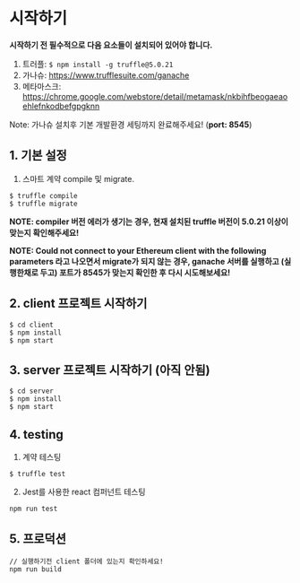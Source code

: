 # 시작하기

**시작하기 전 필수적으로 다음 요소들이 설치되어 있어야 합니다.**

1. 트러플: ```$ npm install -g truffle@5.0.21```
2. 가나슈: https://www.trufflesuite.com/ganache
3. 메타마스크: https://chrome.google.com/webstore/detail/metamask/nkbihfbeogaeaoehlefnkodbefgpgknn

Note: 가나슈 설치후 기본 개발환경 세팅까지 완료해주세요! (**port: 8545**)

## 1. 기본 설정

1. 스마트 계약 compile 및 migrate.
```
$ truffle compile
$ truffle migrate
```
**NOTE: compiler 버전 에러가 생기는 경우, 현재 설치된 truffle 버전이 5.0.21 이상이 맞는지 확인해주세요!**

**NOTE: Could not connect to your Ethereum client with the following parameters 라고 나오면서 migrate가 되지 않는 경우, ganache 서버를 실행하고 (실행한채로 두고) 포트가 8545가 맞는지 확인한 후 다시 시도해보세요!**

## 2. client 프로젝트 시작하기

```
$ cd client
$ npm install
$ npm start
```

## 3. server 프로젝트 시작하기 (아직 안됨)
```
$ cd server
$ npm install
$ npm start
```

## 4. testing
1. 계약 테스팅
```
$ truffle test
```

2. Jest를 사용한 react 컴퍼넌트 테스팅
```
npm run test
```

## 5. 프로덕션
```
// 실행하기전 client 폴더에 있는지 확인하세요!
npm run build
```